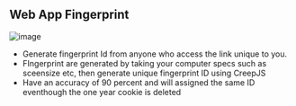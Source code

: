 ## Web App Fingerprint

![image](https://github.com/user-attachments/assets/ba25d9bf-5227-49ee-989b-b9c4f58cfb17)
- Generate fingerprint Id from anyone who access the link unique to you.
- FIngerprint are generated by taking your computer specs such as sceensize etc, then generate unique fingerprint ID using CreepJS
- Have an accuracy of 90 percent and will assigned the same ID eventhough the one year cookie is deleted
